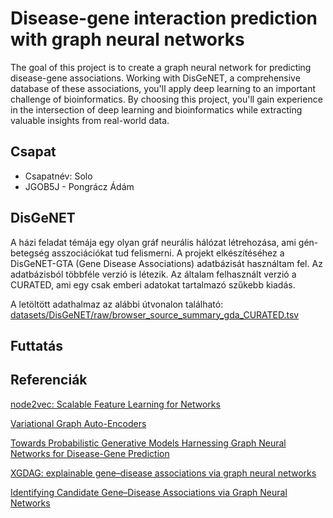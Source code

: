 # Disease-gene interaction prediction with graph neural networks
The goal of this project is to create a graph neural network for predicting disease-gene associations. Working with DisGeNET, a comprehensive database of these associations, you'll apply deep learning to an important challenge of bioinformatics. By choosing this project, you'll gain experience in the intersection of deep learning and bioinformatics while extracting valuable insights from real-world data.

## Csapat
- Csapatnév: Solo
- JGOB5J - Pongrácz Ádám 

## DisGeNET
A házi feladat témája egy olyan gráf neurális hálózat létrehozása, ami gén-betegség asszociációkat tud felismerni. A projekt elkészítéséhez a DisGeNET-GTA (Gene Disease Associations) adatbázisát használtam fel. Az adatbázisból többféle verzió is létezik. Az általam felhasznált verzió a CURATED, ami egy csak emberi adatokat tartalmazó szűkebb kiadás.

A letöltött adathalmaz az alábbi útvonalon található: [datasets/DisGeNET/raw/browser_source_summary_gda_CURATED.tsv](datasets/DisGeNET/raw/browser_source_summary_gda_CURATED.tsv)

## Futtatás



## Referenciák
[node2vec: Scalable Feature Learning for Networks](https://arxiv.org/pdf/1607.00653.pdf)

[Variational Graph Auto-Encoders](https://arxiv.org/pdf/1611.07308.pdf)

[Towards Probabilistic Generative Models Harnessing Graph Neural Networks for Disease-Gene Prediction](https://arxiv.org/pdf/1907.05628.pdf)

[XGDAG: explainable gene–disease associations via graph neural networks](https://www.ncbi.nlm.nih.gov/pmc/articles/PMC10421968/pdf/btad482.pdf)

[Identifying Candidate Gene–Disease Associations via Graph Neural Networks](https://www.ncbi.nlm.nih.gov/pmc/articles/PMC10296901/pdf/entropy-25-00909.pdf)